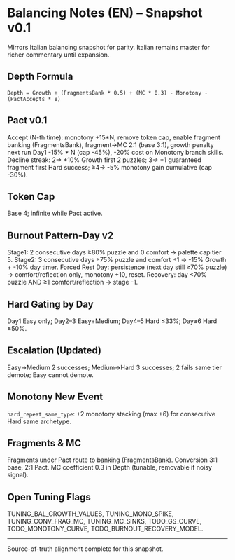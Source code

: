 # Balancing Notes (EN) – Snapshot v0.1

Mirrors Italian balancing snapshot for parity. Italian remains master for richer commentary until expansion.

## Depth Formula
`Depth = Growth + (FragmentsBank * 0.5) + (MC * 0.3) - Monotony - (PactAccepts * 8)`

## Pact v0.1
Accept (N-th time): monotony +15*N, remove token cap, enable fragment banking (FragmentsBank), fragment→MC 2:1 (base 3:1), growth penalty next run Day1 -15% * N (cap -45%), -20% cost on Monotony branch skills.
Decline streak: 2→ +10% Growth first 2 puzzles; 3→ +1 guaranteed fragment first Hard success; ≥4→ -5% monotony gain cumulative (cap -30%).

## Token Cap
Base 4; infinite while Pact active.

## Burnout Pattern-Day v2
Stage1: 2 consecutive days ≥80% puzzle and 0 comfort → palette cap tier 5.
Stage2: 3 consecutive days ≥75% puzzle and comfort ≤1 → -15% Growth + -10% day timer.
Forced Rest Day: persistence (next day still ≥70% puzzle) → comfort/reflection only, monotony +10, reset.
Recovery: day <70% puzzle AND ≥1 comfort/reflection → stage -1.

## Hard Gating by Day
Day1 Easy only; Day2–3 Easy+Medium; Day4–5 Hard ≤33%; Day≥6 Hard ≤50%.

## Escalation (Updated)
Easy→Medium 2 successes; Medium→Hard 3 successes; 2 fails same tier demote; Easy cannot demote.

## Monotony New Event
`hard_repeat_same_type`: +2 monotony stacking (max +6) for consecutive Hard same archetype.

## Fragments & MC
Fragments under Pact route to banking (FragmentsBank). Conversion 3:1 base, 2:1 Pact. MC coefficient 0.3 in Depth (tunable, removable if noisy signal).

## Open Tuning Flags
TUNING_BAL_GROWTH_VALUES, TUNING_MONO_SPIKE, TUNING_CONV_FRAG_MC, TUNING_MC_SINKS, TODO_GS_CURVE, TODO_MONOTONY_CURVE, TODO_BURNOUT_RECOVERY_MODEL.

---
Source-of-truth alignment complete for this snapshot.
